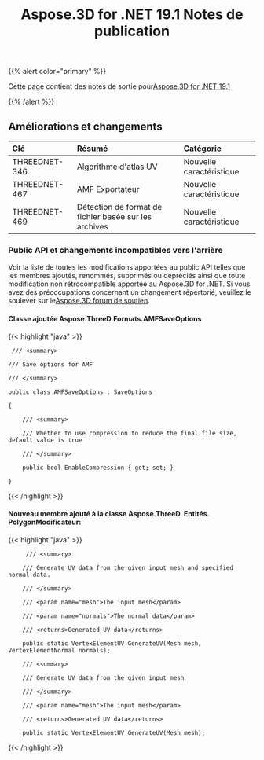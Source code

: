 ﻿---
title: Aspose.3D for .NET 19.1 Notes de publication
type: docs
weight: 120
url: /fr/net/aspose-3d-for-net-19-1-release-notes/
---
{{% alert color="primary" %}} 

Cette page contient des notes de sortie pour[Aspose.3D for .NET 19.1](https://www.nuget.org/packages/Aspose.3D/19.1.0)

{{% /alert %}} 
## **Améliorations et changements**

|**Clé**|**Résumé**|**Catégorie**|
|:- |:- |:- |
|THREEDNET-346|Algorithme d'atlas UV|Nouvelle caractéristique|
|THREEDNET-467|AMF Exportateur|Nouvelle caractéristique|
|THREEDNET-469|Détection de format de fichier basée sur les archives|Nouvelle caractéristique|
### **Public API et changements incompatibles vers l'arrière**
Voir la liste de toutes les modifications apportées au public API telles que les membres ajoutés, renommés, supprimés ou dépréciés ainsi que toute modification non rétrocompatible apportée au Aspose.3D for .NET. Si vous avez des préoccupations concernant un changement répertorié, veuillez le soulever sur le[Aspose.3D forum de soutien](https://forum.aspose.com/c/3d).
#### **Classe ajoutée Aspose.ThreeD.Formats.AMFSaveOptions**


{{< highlight "java" >}}

     /// <summary>

    /// Save options for AMF

    /// </summary>

    public class AMFSaveOptions : SaveOptions

    {

        /// <summary>

        /// Whether to use compression to reduce the final file size, default value is true

        /// </summary>

        public bool EnableCompression { get; set; }

    }

{{< /highlight >}}
#### **Nouveau membre ajouté à la classe Aspose.ThreeD. Entités. PolygonModificateur:**
{{< highlight "java" >}}

         /// <summary>

        /// Generate UV data from the given input mesh and specified normal data.

        /// </summary>

        /// <param name="mesh">The input mesh</param>

        /// <param name="normals">The normal data</param>

        /// <returns>Generated UV data</returns>

        public static VertexElementUV GenerateUV(Mesh mesh, VertexElementNormal normals);

        /// <summary>

        /// Generate UV data from the given input mesh

        /// </summary>

        /// <param name="mesh">The input mesh</param>

        /// <returns>Generated UV data</returns>

        public static VertexElementUV GenerateUV(Mesh mesh);

{{< /highlight >}}




